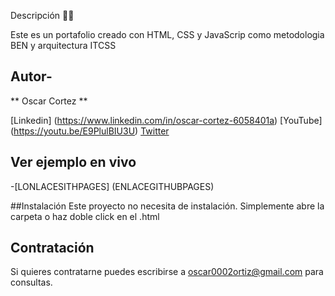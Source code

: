 Descripción 👨‍⚖️

Este es un portafolio creado con HTML, CSS y JavaScrip como metodologia BEN y arquitectura ITCSS

## Autor-
** Oscar Cortez **


[Linkedin] (https://www.linkedin.com/in/oscar-cortez-6058401a) 
[YouTube] (https://youtu.be/E9PlulBIU3U)
[Twitter](https://twitter.com/oscar0101?t=rJR55R2Ue-rAKAiJAeuOnQ&s=09)

## Ver ejemplo en vivo

-[LONLACESITHPAGES] (ENLACEGITHUBPAGES)


##Instalación 
Este proyecto no necesita de instalación. Simplemente abre la carpeta o haz doble click en el .html

## Contratación 
Si quieres contratarne puedes escribirse a oscar0002ortiz@gmail.com para consultas.
